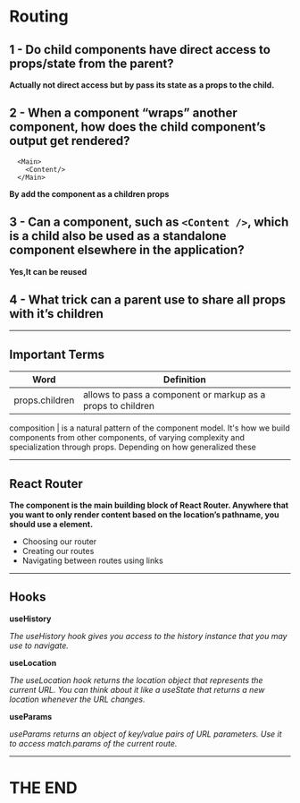 # Routing

## 1 - Do child components have direct access to props/state from the parent?

**Actually not direct access but by pass its state as a props to the child.**

## 2 - When a component “wraps” another component, how does the child component’s output get rendered? 

      <Main>
        <Content/>
      </Main>

**By add the component as a children props**

## 3 - Can a component, such as `<Content />`, which is a child also be used as a standalone component elsewhere in the application?

**Yes,It can be reused**

## 4 - What trick can a parent use to share all props with it’s children


---


## Important Terms


Word | Definition 
------------ | -------------
props.children |  allows to pass a component or markup as a props to children

composition | is a natural pattern of the component model. It's how we build components from other components, of varying complexity and specialization through props. Depending on how generalized these


---

## React Router

**The component is the main building block of React Router. Anywhere that you want to only render content based on the location’s pathname, you should use a element.**

- Choosing our router
- Creating our routes
- Navigating between routes using links

---

## Hooks


**useHistory**

*The useHistory hook gives you access to the history instance that you may use to navigate.*

**useLocation**

*The useLocation hook returns the location object that represents the current URL. You can think about it like a useState that returns a new location whenever the URL changes*.

**useParams**

*useParams returns an object of key/value pairs of URL parameters. Use it to access match.params of the current route.*

---

# THE END 